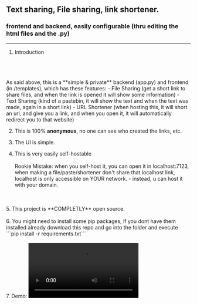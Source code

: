 ## Text sharing, File sharing, link shortener.
### frontend and backend, easily configurable (thru editing the html files and the .py)
----------------
1. Introduction
</br>
</br>
</br>
As said above, this is a **simple & private** backend (app.py) and frontend (in /templates), which has these features:
- File Sharing (get a short link to share files, and when the link is opened it will show some information)
- Text Sharing (kind of a pastebin, it will show the text and when the text was made, again in a short link)
- URL Shortener (when hosting this, it will short an url, and give you a link, and when you open it, it will automatically redirect you to that website)

2. This is 100% **anonymous**, no one can see who created the links, etc.

3. The UI is simple.

4. This is very easily self-hostable </br> </br>
Rookie Mistake: when you self-host it, you can open it in localhost:7123, when making a file/paste/shortener don't share that localhost link, localhost is only accessible on YOUR network. - instead, u can host it with your domain.
</br>
</br>
5. This project is **COMPLETLY** open source.
</br>
</br>
6. You might need to install some pip packages, if you dont have them installed already download this repo and go into the folder and execute ```pip install -r requirements.txt```
</br>
</br>
7. Demo:
<video src="https://cgcristi.xyz/demo.mp4" controls></video>

